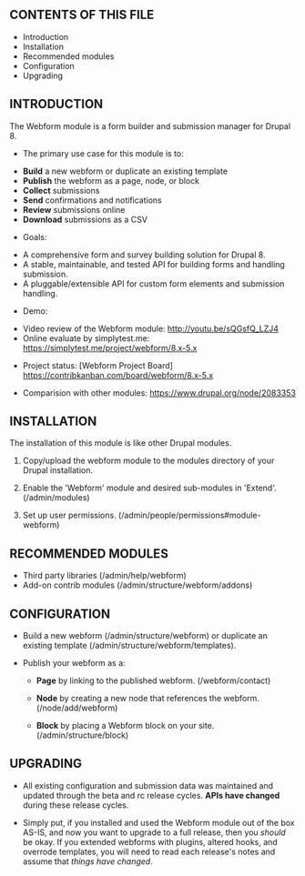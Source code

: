 CONTENTS OF THIS FILE
---------------------

 * Introduction
 * Installation
 * Recommended modules
 * Configuration
 * Upgrading


INTRODUCTION
------------

The Webform module is a form builder and submission manager for Drupal 8.

 * The primary use case for this module is to:

  - **Build** a new webform or duplicate an existing template
  - **Publish** the webform as a page, node, or block
  - **Collect** submissions
  - **Send** confirmations and notifications
  - **Review** submissions online
  - **Download** submissions as a CSV

 * Goals:

  - A comprehensive form and survey building solution for Drupal 8.
  - A stable, maintainable, and tested API for building forms and handling submission.
  - A pluggable/extensible API for custom form elements and submission handling.

 * Demo:
  - Video review of the Webform module:
    http://youtu.be/sQGsfQ_LZJ4
  - Online evaluate by simplytest.me:
    https://simplytest.me/project/webform/8.x-5.x

 * Project status:
   [Webform Project Board] https://contribkanban.com/board/webform/8.x-5.x

 * Comparision with other modules:
   https://www.drupal.org/node/2083353


INSTALLATION
------------

The installation of this module is like other Drupal modules.

 1. Copy/upload the webform module to the modules directory of your Drupal
   installation.

 2. Enable the 'Webform' module and desired sub-modules in 'Extend'.
   (/admin/modules)

 3. Set up user permissions. (/admin/people/permissions#module-webform)


RECOMMENDED MODULES
-------------------

 * Third party libraries (/admin/help/webform)
 * Add-on contrib modules (/admin/structure/webform/addons)

CONFIGURATION
-------------

 * Build a new webform (/admin/structure/webform)
   or duplicate an existing template (/admin/structure/webform/templates).

 * Publish your webform as a:

   - **Page** by linking to the published webform. (/webform/contact)

   - **Node** by creating a new node that references the webform. (/node/add/webform)

   - **Block** by placing a Webform block on your site. (/admin/structure/block)


UPGRADING
---------

 * All existing configuration and submission data was maintained and updated
   through the beta and rc release cycles.
   **APIs have changed** during these release cycles.

 * Simply put, if you installed and used the Webform module out of the box AS-IS,
   and now you want to upgrade to a full release, then
   you _should_ be okay. If you extended webforms with plugins, altered
   hooks, and overrode templates, you will need to read each release's
   notes and assume that _things have changed_.

